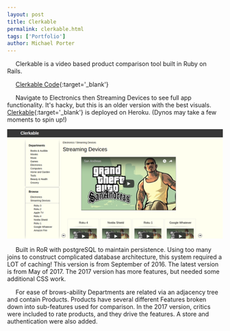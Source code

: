 ```yaml
---
layout: post
title: Clerkable
permalink: clerkable.html
tags: ['Portfolio']
author: Michael Porter
---
```


&nbsp;&nbsp;&nbsp;&nbsp;&nbsp;Clerkable is a video based product comparison tool built in Ruby on Rails.

&nbsp;&nbsp;&nbsp;&nbsp;&nbsp;[Clerkable Code](https://github.com/portermichael/clerkable){:target='_blank'}

&nbsp;&nbsp;&nbsp;&nbsp;&nbsp;Navigate to Electronics then Streaming Devices to see full app functionality. It's hacky, but this is an older version with the best visuals. [Clerkable](https://clerkable.herokuapp.com/){:target='_blank'} is deployed on Heroku. (Dynos may take a few moments to spin up!)

![Clerkable](/../../images/portfolio/clerkable.png)

<!-- more -->

&nbsp;&nbsp;&nbsp;&nbsp;&nbsp;Built in RoR with postgreSQL to maintain persistence. Using too many joins to construct complicated database architecture, this system required a LOT of caching! This version is from September of 2016. The latest version is from May of 2017. The 2017 version has more features, but needed some additional CSS work.

&nbsp;&nbsp;&nbsp;&nbsp;&nbsp;For ease of brows-ability Departments are related via an adjacency tree and contain Products. Products have several different Features broken down into sub-features used for comparison. In the 2017 version, critics were included to rate products, and they drive the features. A store and authentication were also added.
